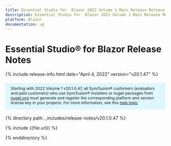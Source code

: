 ```yaml
---
title: Essential Studio for  Blazor 2022 Volume 1 Main Release Release Notes  
description: Essential Studio for  Blazor 2022 Volume 1 Main Release Release Notes  
platform: Blazor
documentation: ug
---
```


# Essential Studio&reg; for  Blazor  Release Notes  

{% include release-info.html date="April 4, 2022"  version="v20.1.47" %} 

<style>
#license {
    font-size: .88em!important;
margin-top: 1.5em;     margin-bottom: 1.5em;
    background-color: #def8ff;
    padding: 10px 17px 14px;
}
</style>


<div id="license">
Starting with 2022 Volume 1 v20.1.0.47, all Syncfusion&reg; customers (evaluators and paid customers) who use Syncfusion&reg; installers or nuget packages from <a href="https://www.nuget.org/packages?q=Syncfusion">nuget.org</a> must generate and register the corresponding platform and version license key in your projects.
For more information, see this <a href="https://help.syncfusion.com/common/essential-studio/licensing/overview">help topic</a>
</div>



{% directory path: _includes/release-notes/v20.1.0.47 %}

{% include {{file.url}} %}

{% enddirectory %}
